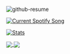 ![github-resume](https://github.com/user-attachments/assets/3c9adc64-dd45-4917-a884-c80133f2559a)

<a href="https://0fflineDocs.pythonanywhere.com/?spin=true&eq_color=rainbow&theme=dark">
  <img
    src="https://0fflineDocs.pythonanywhere.com/?spin=true&eq_color=rainbow&theme=dark"
    alt="Current Spotify Song"
  />
</a>

[![Stats](https://github-readme-stats.vercel.app/api?username=0fflinedocs&hide=contribs,prs&show_icons=true&theme=dracula)](https://github.com/0fflinedocs/github-readme-stats)

[//]: ![tool-eye](https://github.com/user-attachments/assets/8e79536d-72b7-497e-b8c7-b6205269ed77)

<a href="https://github.com/0fflineDocs/Microsoft-Entra">
  <!-- Change the `github-readme-stats.anuraghazra1.vercel.app` to `github-readme-stats.vercel.app`  -->
  <img align="center" src="https://github-readme-stats.anuraghazra1.vercel.app/api/pin/?username=0fflineDocs&repo=Microsoft-Entra&theme=synthwave" />
</a>    

<a href="https://github.com/0fflineDocs/KQL/">
  <!-- Change the `github-readme-stats.anuraghazra1.vercel.app` to `github-readme-stats.vercel.app`  -->
  <img align="center" src="https://github-readme-stats.anuraghazra1.vercel.app/api/pin/?username=0fflineDocs&repo=KQL&theme=gruvbox" />
</a>
